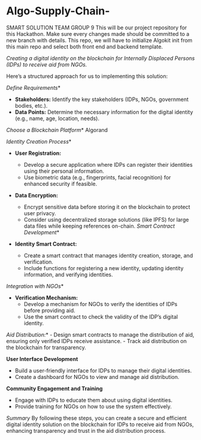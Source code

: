 # Algo-Supply-Chain-
SMART SOLUTION TEAM GROUP 9 
This will be our project repository for this Hackathon.
Make sure every changes made should be committed to a new branch with details.
This repo, we will have to initialize Algokit init from this main repo and select both front end and backend template.


*Creating a digital identity on the blockchain for Internally Displaced Persons (IDPs) to receive aid from NGOs.*

Here’s a structured approach for us to implementing this solution:

*Define Requirements**
   - **Stakeholders:** Identify the key stakeholders (IDPs, NGOs, government bodies, etc.).
   - **Data Points:** Determine the necessary information for the digital identity (e.g., name, age, location, needs).

*Choose a Blockchain Platform**
 Algorand

*Identity Creation Process**
   - **User Registration:**
     - Develop a secure application where IDPs can register their identities using their personal information.
     - Use biometric data (e.g., fingerprints, facial recognition) for enhanced security if feasible.

   - **Data Encryption:**
     - Encrypt sensitive data before storing it on the blockchain to protect user privacy.
     - Consider using decentralized storage solutions (like IPFS) for large data files while keeping references on-chain.
 *Smart Contract Development**
   - **Identity Smart Contract:**
     - Create a smart contract that manages identity creation, storage, and verification.
     - Include functions for registering a new identity, updating identity information, and verifying identities.

*Integration with NGOs**
   - **Verification Mechanism:**
     - Develop a mechanism for NGOs to verify the identities of IDPs before providing aid.
     - Use the smart contract to check the validity of the IDP’s digital identity.

  *Aid Distribution:**
     - Design smart contracts to manage the distribution of aid, ensuring only verified IDPs receive assistance.
     - Track aid distribution on the blockchain for transparency.

**User Interface Development**
   - Build a user-friendly interface for IDPs to manage their digital identities.
   - Create a dashboard for NGOs to view and manage aid distribution.


**Community Engagement and Training**
   - Engage with IDPs to educate them about using digital identities.
   - Provide training for NGOs on how to use the system effectively.

*Summary*
By following these steps, you can create a secure and efficient digital identity solution on the blockchain for IDPs to receive aid from NGOs, enhancing transparency and trust in the aid distribution process.
